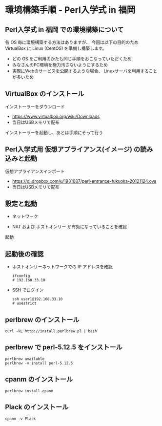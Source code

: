 
環境構築手順 - Perl入学式 in 福岡 
==========

Perl入学式 in 福岡 での環境構築について
----------
各 OS 毎に環境構築する方法はありますが、
今回は以下の目的のため VirtualBox に Linux (CentOS) を準備し構築します。

- どの OS をご利用のかたも同じ手順をおこなっていただくため
- みなさんのPC環境を極力汚さないようにするため
- 実際にWebのサービスを公開するような場合、
  Linuxサーバを利用することが多いため

VirtualBox のインストール
----------
インストーラーをダウンロード
- https://www.virtualbox.org/wiki/Downloads
- 当日はUSBメモリで配布

インストーラーを起動し、あとは手順にそって行う

Perl入学式用 仮想アプライアンス(イメージ) の読み込みと起動
----------
仮想アプライアンスインポート
- https://dl.dropbox.com/u/1981687/perl-entrance-fukuoka-20121124.ova
- 当日はUSBメモリで配布

設定と起動
----------
* ネットワーク
- NAT および ホストオンリー が有効になっていることを確認

起動

起動後の確認
----------
- ホストオンリーネットワークでの IP アドレスを確認
  
      ifconfig
      # 192.168.33.10

- SSH でログイン
  
      ssh user1@192.168.33.10
      # usestrict

perlbrew のインストール
----------

    curl -kL http://install.perlbrew.pl | bash

perlbrew で perl-5.12.5 をインストール
----------

    perlbrew available
    perlbrew -v install perl-5.12.5

cpanm のインストール
----------

    perlbrew install-cpanm

Plack のインストール
----------

    cpanm -v Plack
